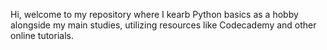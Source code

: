 Hi, welcome to my repository where I kearb Python basics as a hobby alongside my main studies, utilizing resources like Codecademy and other online tutorials.
